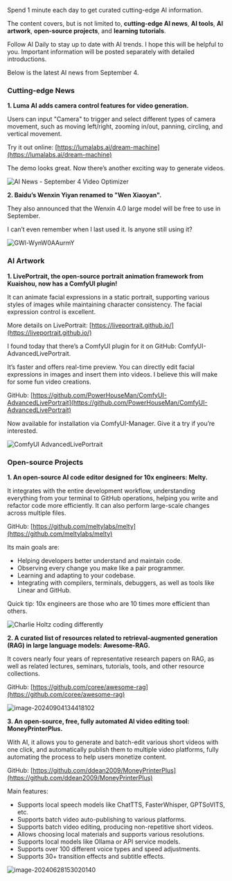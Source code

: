 
Spend 1 minute each day to get curated cutting-edge AI information.

The content covers, but is not limited to, **cutting-edge AI news**, **AI tools**, **AI artwork**, **open-source projects**, and **learning tutorials**.

Follow AI Daily to stay up to date with AI trends. I hope this will be helpful to you. Important information will be posted separately with detailed introductions.

Below is the latest AI news from September 4.

### Cutting-edge News

**1. Luma AI adds camera control features for video generation.**

Users can input "Camera" to trigger and select different types of camera movement, such as moving left/right, zooming in/out, panning, circling, and vertical movement.

Try it out online: [https://lumalabs.ai/dream-machine](https://lumalabs.ai/dream-machine)

The demo looks great. Now there’s another exciting way to generate videos.

![AI News - September 4 Video Optimizer](https://cdn.jsdelivr.net/gh/freelander/oss@master/ai-daily/2024-09-04/AI%E8%B5%84%E8%AE%AF%209%E6%9C%884%E6%97%A5%E8%A7%86%E9%A2%91%20optimizer.gif)

**2. Baidu’s Wenxin Yiyan renamed to "Wen Xiaoyan".**

They also announced that the Wenxin 4.0 large model will be free to use in September.

I can’t even remember when I last used it. Is anyone still using it?

![GWl-WynW0AAurmY](https://cdn.jsdelivr.net/gh/freelander/oss@master/ai-daily/2024-09-04/GWl-WynW0AAurmY.jpeg)

### AI Artwork

**1. LivePortrait, the open-source portrait animation framework from Kuaishou, now has a ComfyUI plugin!**

It can animate facial expressions in a static portrait, supporting various styles of images while maintaining character consistency. The facial expression control is excellent.

More details on LivePortrait: [https://liveportrait.github.io/](https://liveportrait.github.io/)

I found today that there’s a ComfyUI plugin for it on GitHub: ComfyUI-AdvancedLivePortrait.

It’s faster and offers real-time preview. You can directly edit facial expressions in images and insert them into videos. I believe this will make for some fun video creations.

GitHub: [https://github.com/PowerHouseMan/ComfyUI-AdvancedLivePortrait](https://github.com/PowerHouseMan/ComfyUI-AdvancedLivePortrait)

Now available for installation via ComfyUI-Manager. Give it a try if you’re interested.

![ComfyUI AdvancedLivePortrait](https://cdn.jsdelivr.net/gh/freelander/oss@master/ai-daily/2024-09-04/ComfyUI%20AdvancedLivePortrait.gif)

### Open-source Projects

**1. An open-source AI code editor designed for 10x engineers: Melty.**

It integrates with the entire development workflow, understanding everything from your terminal to GitHub operations, helping you write and refactor code more efficiently. It can also perform large-scale changes across multiple files.

GitHub: [https://github.com/meltylabs/melty](https://github.com/meltylabs/melty)

Its main goals are:

- Helping developers better understand and maintain code.
- Observing every change you make like a pair programmer.
- Learning and adapting to your codebase.
- Integrating with compilers, terminals, debuggers, as well as tools like Linear and GitHub.

Quick tip: 10x engineers are those who are 10 times more efficient than others.

![Charlie Holtz coding differently](https://cdn.jsdelivr.net/gh/freelander/oss@master/ai-daily/2024-09-04/Charlie%20Holtz%20coding%20different.gif)

**2. A curated list of resources related to retrieval-augmented generation (RAG) in large language models: Awesome-RAG.**

It covers nearly four years of representative research papers on RAG, as well as related lectures, seminars, tutorials, tools, and other resource collections.

GitHub: [https://github.com/coree/awesome-rag](https://github.com/coree/awesome-rag)

![image-20240904134418102](https://cdn.jsdelivr.net/gh/freelander/oss@master/ai-daily/2024-09-04/image-20240904134418102.png)

**3. An open-source, free, fully automated AI video editing tool: MoneyPrinterPlus.**

With AI, it allows you to generate and batch-edit various short videos with one click, and automatically publish them to multiple video platforms, fully automating the process to help users monetize content.

GitHub: [https://github.com/ddean2009/MoneyPrinterPlus](https://github.com/ddean2009/MoneyPrinterPlus)

Main features:

- Supports local speech models like ChatTTS, FasterWhisper, GPTSoVITS, etc.
- Supports batch video auto-publishing to various platforms.
- Supports batch video editing, producing non-repetitive short videos.
- Allows choosing local materials and supports various resolutions.
- Supports local models like Ollama or API service models.
- Supports over 100 different voice types and speed adjustments.
- Supports 30+ transition effects and subtitle effects.

![image-20240628153020140](https://cdn.jsdelivr.net/gh/freelander/oss@master/ai-daily/2024-09-04/68747470733a2f2f666c796465616e2d313330313034393333352e636f732e61702d6775616e677a686f752e6d7971636c6f75642e636f6d2f696d672f3230323430363238313533303938332e706e67.png)

